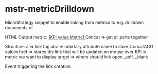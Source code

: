 # mstr-metricDrilldown
MicroStrategy snippet to enable linking from metrics to e.g. drilldown documents of 


HTML Output metric:
<a abv=[ConcatAggMetric] href=URL onmouseover=JavaScript builidng the link dynamically> [KPI value Metric] </a>
Concat => get all parts together
    
Structure:
a => link tag
abv => arbirtary attribute name to store ConcatAGG values
href => stores the link that will be updaten on mouse over
KPI is metric we want to display
target => where should link open _self, _blank
    
Event triggering the link creation:
